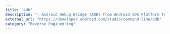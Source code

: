 ```yaml
---
title: "adb"
description: ": Android Debug Bridge (ADB) from Android SDK Platform Tools"
external_url: "https://developer.android.com/studio/command-line/adb"
category: "Reverse Engineering"
---
```

